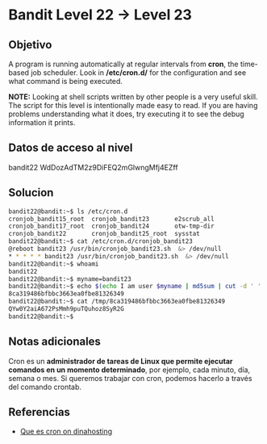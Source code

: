 # Bandit Level 22 → Level 23
## Objetivo
A program is running automatically at regular intervals from **cron**, the time-based job scheduler. Look in **/etc/cron.d/** for the configuration and see what command is being executed.

**NOTE:** Looking at shell scripts written by other people is a very useful skill. The script for this level is intentionally made easy to read. If you are having problems understanding what it does, try executing it to see the debug information it prints.

## Datos de acceso al nivel
bandit22
WdDozAdTM2z9DiFEQ2mGlwngMfj4EZff
## Solucion
```bash
bandit22@bandit:~$ ls /etc/cron.d
cronjob_bandit15_root  cronjob_bandit23       e2scrub_all
cronjob_bandit17_root  cronjob_bandit24       otw-tmp-dir
cronjob_bandit22       cronjob_bandit25_root  sysstat
bandit22@bandit:~$ cat /etc/cron.d/cronjob_bandit23
@reboot bandit23 /usr/bin/cronjob_bandit23.sh  &> /dev/null
* * * * * bandit23 /usr/bin/cronjob_bandit23.sh  &> /dev/null
bandit22@bandit:~$ whoami
bandit22
bandit22@bandit:~$ myname=bandit23
bandit22@bandit:~$ echo $(echo I am user $myname | md5sum | cut -d ' ' -f 1)
8ca319486bfbbc3663ea0fbe81326349
bandit22@bandit:~$ cat /tmp/8ca319486bfbbc3663ea0fbe81326349
QYw0Y2aiA672PsMmh9puTQuhoz8SyR2G
bandit22@bandit:~$ 

```
## Notas adicionales
Cron es un **administrador de tareas de Linux que permite ejecutar comandos en un momento determinado**, por ejemplo, cada minuto, día, semana o mes. Si queremos trabajar con cron, podemos hacerlo a través del comando crontab.
## Referencias
- [Que es cron on dinahosting](https://dinahosting.com/ayuda/como-configurar-tareas-cron-de-forma-manual/#:~:text=Cron%20es%20un%20administrador%20de,a%20trav%C3%A9s%20del%20comando%20crontab)
